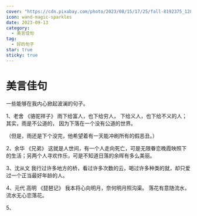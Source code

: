 ```yaml
---
cover: "https://cdn.pixabay.com/photo/2023/08/15/17/25/fall-8192375_1280.png"
icon: wand-magic-sparkles
date: 2023-09-13
category:
  - 美言佳句
tag:
  - 好的句子
star: true
sticky: true
---
```


# 美言佳句

一些能够在我内心掀起波澜的句子。

<!-- more -->

1、老舍 《骆驼祥子》
雨下给富人，也下给穷人，
下给义人，也下给不义的人；
其实，雨是不公道的，
因为下落在一个没有公道的世界。

（但是，雨还是下个没完，他希望着有一天能冲刷所有的假恶丑。）

2、余华 《兄弟》
这就是人世间，有一个人走向死亡，可是无限眷恋晚霞映照下的生活；另两个人寻欢作乐，可是不知道日落的余晖有多么美丽。

3、沈从文
我行过许多地方的桥，看过许多次数的云，喝过许多种类的就，却只爱过一个正当最好年龄的人。

4、元代 高明 《琵琶记》
我本将心向明月，奈何明月照沟渠。
落花有意随流水，流水无心恋落花。

5、
